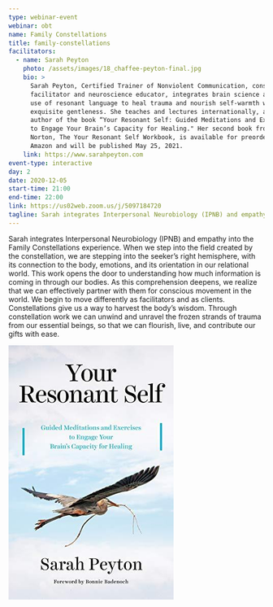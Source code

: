 ```yaml
---
type: webinar-event
webinar: obt
name: Family Constellations
title: family-constellations
facilitators:
  - name: Sarah Peyton
    photo: /assets/images/18_chaffee-peyton-final.jpg
    bio: >
      Sarah Peyton, Certified Trainer of Nonviolent Communication, constellation
      facilitator and neuroscience educator, integrates brain science and the
      use of resonant language to heal trauma and nourish self-warmth with
      exquisite gentleness. She teaches and lectures internationally, and is the
      author of the book “Your Resonant Self: Guided Meditations and Exercises
      to Engage Your Brain’s Capacity for Healing." Her second book from W.W.
      Norton, The Your Resonant Self Workbook, is available for preorder on
      Amazon and will be published May 25, 2021.
    link: https://www.sarahpeyton.com
event-type: interactive
day: 2
date: 2020-12-05
start-time: 21:00
end-time: 22:00
link: https://us02web.zoom.us/j/5097184720
tagline: Sarah integrates Interpersonal Neurobiology (IPNB) and empathy into the Family Constellations experience. When we step into the field created by the constellation, we are stepping into the seeker’s right hemisphere, with its connection to the body, emotions, and its orientation in our relational world.
---
```


Sarah integrates Interpersonal Neurobiology (IPNB) and empathy into the Family Constellations experience. When we step into the field created by the constellation, we are stepping into the seeker’s right hemisphere, with its connection to the body, emotions, and its orientation in our relational world. This work opens the door to understanding how much information is coming in through our bodies. As this comprehension deepens, we realize that we can effectively partner with them for conscious movement in the world. We begin to move differently as facilitators and as clients. Constellations give us a way to harvest the body’s wisdom. Through constellation work we can unwind and unravel the frozen strands of trauma from our essential beings, so that we can flourish, live, and contribute our gifts with ease.

![Your Resonant Self by Sarah Peyton](/assets/images/obt-your-resonant-self-by-sarah-peyton-book-cover.jpg)
